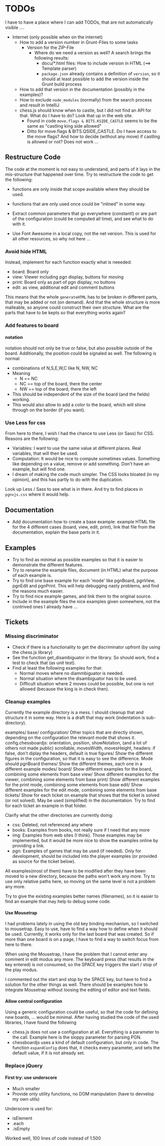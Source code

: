 # TODOs

I have to have a place where I can add TODOs, that are not automatically visible ....

* Internet (only possible when on the internet)
  * How to add a version number in Grunt-Files to some tasks
    * Version for the ZIP-File
      * Where do we need a version as well? A search brings the following results:
        * docu/*.html files: How to include version in HTML (==> Template parser)
        * `package.json` already contains a definition of `version`, so it should at least possible
        to add the version inside the Grunt build process
  * How to add that version in the documentation (possibly in the examples)?
  * How to exclude `node_modules` (normally) from the search process and result in IntelliJ
  * chess.js should know when to castle, but I did not find an API for that. What do I have to do? Look that up in the web site.
    * Found in code `move.flags & BITS.KSIDE_CASTLE`
      seems to be the same as "castling king side allowed"
    * Ditto for move.flags & BITS.QSIDE_CASTLE. Do I
      have access to the move flags? And how to decide (without any move) if castling is allowed or not? Does not work ...

## Restructure Code

The code at the moment is not easy to understand, and parts of it lays in the mis-structure that happened over time.
Try to restructure the code to get the following:

* functions are only inside that scope available where they should be used.
* functions that are only used once could be "inlined" in some way.
* Extract common parameters that go everywhere (constant!) or are part of the configuration (could be computed all time), and see what to do with it.

* Use Font Awesome in a local copy, not the net version. This is used for all other resources, so why not here ...

### Avoid hide HTML

Instead, implement for each function exactly what is neeeded:

* board: Board only
* view: Viewer including pgn display, buttons for moving
* print: Board only as part of pgn display, no buttons
* edit: as view, additional edit and comment buttons

This means that the whole `generateHTML` has to be broken in different parts, that may be added or not (on demand).
And that the whole structure is more malleable, so anyone could construct their own structure. What are the parts
that have to be kepts so that everything works again?

### Add features to board

#### notation

notation should not only be true or false, but also possible outside of the board. Additionally, the position
could be signaled as well. The following is normal:

* combinations of N,S,E,W,C like N, NW, NC
* Meaning
  * N == NC
  * NC == top of the board, there the center
  * NW == top of the board, there the left
* This should be independent of the size of the board (and the fields) working.
* This would also allow to add a color to the board, which will shine through on the border (if you want).

### Use Less for css

From here to there, I wish I had the chance to use Less (or Sass) for CSS. Reasons are the following:

* Variables: I want to use the same value at different places. Real variables, that will then be used.
* Computation: It would be nice to compute sometimes values. Something like depending on a value, remove or add something. Don't have an example, but will find one.
* I dream of making the code much simpler. The CSS looks bloated (in my opinion), and this has partly to do with the duplication.

Look up Less / Sass to see what is in there. And try to find places  in `pgnvjs.css` where it would help.

## Documentation

* Add documentation how to create a base example: example HTML file for the 4 different cases (board, view, edit, print),
  link that file from the documentation, explain the base parts in it.

## Examples

* Try to find as minimal as possible examples so that it is easier to demonstrate the different features.
* Try to rename the example files, document (in HTML) what the purpose of each example is.
* Try to find one base example for each 'mode' like pgnBoard, pgnView, pgnEdit and pgnPrint. This will help debugging
  nasty problems, and find the reasons much easier.
* Try to find nice example games, and link them to the original source.
* Include in the example files the nice examples given somewhere, not the contrived ones I already have ...

## Tickets

### Missing discriminator

* Check if there is a functionality to get the discriminator upfront (by using the chess.js library)
* See the function get_disambiguator in the library. So should work, find a test to check that (as unit test).
* Find at least the following examples for that:
  * Normal moves where no diammbiguator is needed.
  * Normal situation where the disambiguator has to be used.
  * Difficult situation where 2 moves could be possible, but one is not allowed (because the king is in check then).

### Cleanup examples

Currently the example directory is a mess. I should cleanup that and structure it in some way. Here is a draft that may work (indentation is sub-directory).

examples/
  base/
    configuration/  Other topics that are directly shown, depending on the configuration the relevant mode that shows it.
      config.chessboardjs: orientation, position, showNotation, (and a lot of others not made public)
        scrollable, movesWidth, movesHeight,
        headers: if false, don't diplay the headers, default is true
    figures/    Show the different figures in the configuration, so that it is easy to see the difference. Mode should pgnBoard
    themes/     Show the different themes, each one in a different example
  modes/
    board/    Show different examples for the board, combining some elements from base
    view/     Show different examples for the viewer, combining some elements from base
    print/    Show different examples for the print mode, combining some elements from base
    edit/     Show different examples for the edit mode, combining some elements from base
  tickets/    Show for each ticket on example that shows that the ticket is solved (or not solved).
              May be used (simplified) in the documentation. Try to find for each ticket an example in that folder.

Clarify what the other directories are currently doing:

* css: Deleted, not referenced any where
* books: Examples from books, not really sure if I need that any more
* img: Examples from web sites (I think). Those examples may be implemented, but it would be more nice to show the examples online by providing a link.
* pgn: Examples of games that may be used (if needed). Only for development, should be included into the player examples (or provided as source for the ticket below).

All examples(most of them) have to be  modified after they have been moved to a new directory, because the paths won't work any more. Try to use only relative paths here, so moving on the same level is not a problem any more.

Try to give the existing examples better names (filenames), so it is easier to find an example that may help to debug some code.

#### Use Mousetrap

I had problems lately in using the old key binding mechanism, so I switched to mousetrap. Easy to use, have to find a way how to define when it should be used. Currently, it works only for the last board that was created. So if more than one board is on a page, I have to find a way to switch focus from here to there.

When using the Mousetrap, I have the problem that I cannot enter any comment in edit modus any more. The keyboard press (that results in the key entered) is not consumed, so the SPACE key triggers the start / stop of the play modus.

I commented  out the start and stop by the SPACE key, but have to find a solution for the other things as well. There should be examples how to integrate Mousetrap without loosing the editing of editor and text fields.

#### Allow central configuration

Using a generic configuration could be useful, so that the code for defining new boards, ... would be minimal. After having studied the code of the used libraries, I have found the following

* chess.js does not use a configuration at all. Everything is a parameter to the call. Example here is the sloppy parameter for parsing PGN.
* chessboardjs uses a kind of default configuration, but only in code. The function `expandConfig` does that, it checks every parameter, and sets the default value, if it is not already set.

### Replace jQuery

#### First try: use underscore

* Much smaller
* Provide only utility functions, no DOM manipulation (have to devvelop my own utils)

Underscore is used for:

* isElement
* .each
* .isEmpty

Worked well, 100 lines of code instead of 1.500